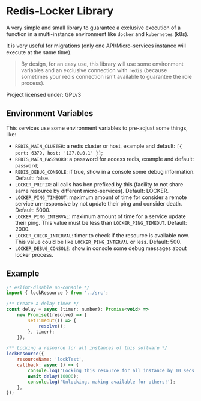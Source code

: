 # Redis-Locker Library

A very simple and small library to guarantee a exclusive execution of a function in
a multi-instance environment like `docker` and `kubernetes` (k8s).

It is very useful for migrations (only one API/Micro-services instance will execute at
the same time).

> By design, for an easy use, this library will use some environment variables and an exclusive connection with `redis` (because sometimes your redis connection isn't available to guarantee the role process).

Project licensed under: GPLv3

## Environment Variables

This services use some environment variables to pre-adjust some things, like:

-   `REDIS_MAIN_CLUSTER`: a redis cluster or host, example and default: `[{ port: 6379, host: '127.0.0.1' }]`;
-   `REDIS_MAIN_PASSWORD`: a password for access redis, example and default: `password`;
-   `REDIS_DEBUG_CONSOLE`: if true, show in a console some debug information. Default: false.
-   `LOCKER_PREFIX`: all calls has ben prefixed by this (facility to not share same resource by different micro-services). Default: LOCKER.
-   `LOCKER_PING_TIMEOUT`: maximum amount of time for consider a remote service un-responsive by not update their ping and consider death. Default: 5000.
-   `LOCKER_PING_INTERVAL`: maximum amount of time for a service update their ping. This value must be less than `LOCKER_PING_TIMEOUT`. Default: 2000.
-   `LOCKER_CHECK_INTERVAL`: timer to check if the resource is available now. This value could be like `LOCKER_PING_INTERVAL` or less. Default: 500.
-   `LOCKER_DEBUG_CONSOLE`: show in console some debug messages about locker process.

## Example

```javascript
/* eslint-disable no-console */
import { lockResource } from '../src';

/** Create a delay timer */
const delay = async (timer: number): Promise<void> =>
    new Promise((resolve) => {
        setTimeout(() => {
            resolve();
        }, timer);
    });

/** Locking a resource for all instances of this software */
lockResource({
    resourceName: 'lockTest',
    callback: async () => {
        console.log('Locking this resource for all instance by 10 secs');
        await delay(10000);
        console.log('Unlocking, making available for others!');
    },
});
```
